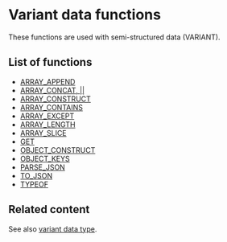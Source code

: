# Variant data functions

These functions are used with semi-structured data (VARIANT).

## List of functions

* [ARRAY_APPEND](functions/array_append.md)
* [ARRAY_CONCAT, ||](functions/array_concat.md)
* [ARRAY_CONSTRUCT](functions/array_construct.md)
* [ARRAY_CONTAINS](functions/array_contains.md)
* [ARRAY_EXCEPT](functions/array_except.md)
* [ARRAY_LENGTH](functions/array_length.md)
* [ARRAY_SLICE](functions/array_slice.md)
* [GET](functions/get.md)
* [OBJECT_CONSTRUCT](functions/object_construct.md)
* [OBJECT_KEYS](functions/object_keys.md)
* [PARSE_JSON](functions/parse_json.md)
* [TO_JSON](functions/to_json.md)
* [TYPEOF](functions/typeof.md)

## Related content

See also [variant data type](datatypes-variant.md).

